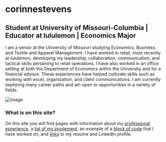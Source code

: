 # corinnestevens
## **Student at University of Missouri-Columbia | Educator at lululemon | Economics Major**

I am a senior at the University of Missouri studying Economics, Business, and Textile and Apparel Management. I have worked in retail, most recently at lululemon, developing my leadership, collaboration, communication, and tactical skills pertaining to retail operations. I have also worked in an office setting at both the Department of Economics within the University and for a financial advisor. These experiences have helped cultivate skills such as working with excel, organization, and client communications. I am currently exploring many career paths and am open to opportunities in a variety of fields.

![image](https://user-images.githubusercontent.com/111782403/197277027-716b285d-25c1-400e-984d-ae708eb50083.png)


### What is on this site?
On this site you will find pages with information about my [professional experience](https://github.com/corinnees/corinnestevens/blob/3cf7114b194c0c7c2c5ae039ca937687479429da/ProfessionalExperience.md), a [list of my involement](https://github.com/corinnees/corinnestevens/blob/6e41dc9df57d4fdc6d2803ef290e9a51cd56503a/Involvement.md), an example of a [block of code](https://github.com/corinnees/corinnestevens/blob/cb3a6488de46d69a59d3a22b7b8c00df4896c94d/BlockofCode.md) that I have worked on, and [links](https://github.com/corinnees/corinnestevens/blob/1c71a5db932fa35b96e1dc7dea7e37e2a5c73e4a/Links.md) to my resume and LinkedIn profile. 
